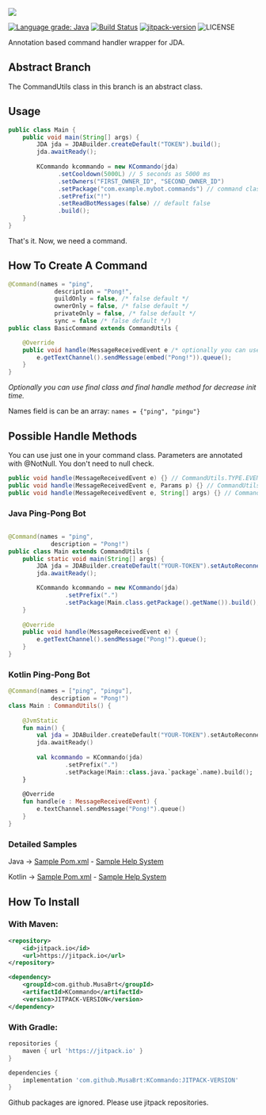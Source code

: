 ![](http://image-write-app.herokuapp.com/?x=880&y=33&size=130&text=koply&url=https%3A%2F%2Fimage-write-app.herokuapp.com%2F%3Fx%3D45%26y%3D25%26size%3D150%26text%3DKCommando%26url%3Dhttps%3A%2F%2Fwww.afcapital.ru%2Fa%2Fpgs%2Fimages%2Fcontent-grid-bg.png)

[![Language grade: Java](https://img.shields.io/lgtm/grade/java/g/MusaBrt/KCommando.svg?logo=lgtm&logoWidth=18)](https://lgtm.com/projects/g/MusaBrt/KCommando/context:java)
[![Build Status](https://travis-ci.com/musabrt/kcommando.svg?branch=master)](https://travis-ci.com/musabrt/kcommando)
[![jitpack-version](https://jitpack.io/v/MusaBrt/KCommando.svg)](https://jitpack.io/#MusaBrt/KCommando)
![LICENSE](https://img.shields.io/github/license/MusaBrt/KCommando?style=flat)

Annotation based command handler wrapper for JDA.

## Abstract Branch

The CommandUtils class in this branch is an abstract class.

## Usage
```java
public class Main {
    public void main(String[] args) {
        JDA jda = JDABuilder.createDefault("TOKEN").build();
        jda.awaitReady();
        
        KCommando kcommando = new KCommando(jda)
              .setCooldown(5000L) // 5 seconds as 5000 ms
              .setOwners("FIRST_OWNER_ID", "SECOND_OWNER_ID")
              .setPackage("com.example.mybot.commands") // command classes package path
              .setPrefix("!")
              .setReadBotMessages(false) // default false
              .build();
    }
}
```

That's it. Now, we need a command.

## How To Create A Command
```java
@Command(names = "ping",
             description = "Pong!",
             guildOnly = false, /* false default */
             ownerOnly = false, /* false default */
             privateOnly = false, /* false default */
             sync = false /* false default */)
public class BasicCommand extends CommandUtils {

    @Override
    public void handle(MessageReceivedEvent e /* optionally you can use the Params parameter*/) {
        e.getTextChannel().sendMessage(embed("Pong!")).queue();
    }
}
```
_Optionally you can use final class and final handle method for decrease init time._

Names field is can be an array: `names = {"ping", "pingu"}`

## Possible Handle Methods

You can use just one in your command class. Parameters are annotated with @NotNull. You don't need to null check.

```java
public void handle(MessageReceivedEvent e) {} // CommandUtils.TYPE.EVENT -> 1
public void handle(MessageReceivedEvent e, Params p) {} // CommandUtils.TYPE.PARAMETEREDEVENT -> 2
public void handle(MessageReceivedEvent e, String[] args) {} // CommandUtils.TYPE.ARGNEVENT -> 3
```

### Java Ping-Pong Bot
```java

@Command(names = "ping",
            description = "Pong!")
public class Main extends CommandUtils {
    public static void main(String[] args) {
        JDA jda = JDABuilder.createDefault("YOUR-TOKEN").setAutoReconnect(true).build();
        jda.awaitReady();

        KCommando kcommando = new KCommando(jda)
                .setPrefix(".")
                .setPackage(Main.class.getPackage().getName()).build();
    }
    
    @Override
    public void handle(MessageReceivedEvent e) {
        e.getTextChannel().sendMessage("Pong!").queue();
    }    
}
```

### Kotlin Ping-Pong Bot
```kotlin
@Command(names = ["ping", "pingu"], 
            description = "Pong!")
class Main : CommandUtils() {
    
    @JvmStatic
    fun main() {
        val jda = JDABuilder.createDefault("YOUR-TOKEN").setAutoReconnect(true).build()
        jda.awaitReady()
        
        val kcommando = KCommando(jda)
                .setPrefix(".")
                .setPackage(Main::class.java.`package`.name).build();
    }
    
    @Override
    fun handle(e : MessageReceivedEvent) {
        e.textChannel.sendMessage("Pong!").queue()
    }
}
```

### Detailed Samples
Java -> [Sample Pom.xml](https://github.com/MusaBrt/KCommando/blob/master/java-sample/pom.xml) - [Sample Help System](https://github.com/MusaBrt/KCommando/blob/master/java-sample/src/me/koply/javasample/SampleBot.java)

Kotlin -> [Sample Pom.xml](https://github.com/MusaBrt/KCommando/blob/master/kotlin-sample/pom.xml) - [Sample Help System](https://github.com/MusaBrt/KCommando/blob/master/kotlin-sample/src/me/koply/kotlinsample/SampleBot.kt)

## How To Install
### With Maven:
```xml
<repository>
    <id>jitpack.io</id>
    <url>https://jitpack.io</url>
</repository>

<dependency>
    <groupId>com.github.MusaBrt</groupId>
    <artifactId>KCommando</artifactId>
    <version>JITPACK-VERSION</version>
</dependency>
```
### With Gradle:
```gradle
repositories {
    maven { url 'https://jitpack.io' }
}

dependencies {
    implementation 'com.github.MusaBrt:KCommando:JITPACK-VERSION'
}
```

Github packages are ignored. Please use jitpack repositories.
